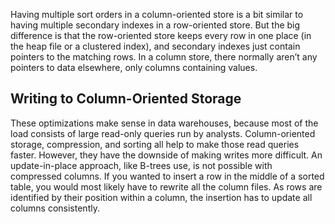 Having multiple sort orders in a column-oriented store is a bit similar to having multiple secondary
indexes in a row-oriented store. But the big difference is that the row-oriented store keeps every
row in one place (in the heap file or a clustered index), and secondary indexes just contain
pointers to the matching rows. In a column store, there normally aren’t any pointers to data
elsewhere, only columns containing values. ## Writing to Column-Oriented Storage 
These optimizations make sense in data warehouses, because most of the load consists of large
read-only queries run by analysts. Column-oriented storage, compression, and sorting all help to make
those read queries faster. However, they have the downside of making writes more difficult. An update-in-place approach, like B-trees use, is not possible with compressed columns. If you
wanted to insert a row in the middle of a sorted table, you would most likely have to rewrite all
the column files. As rows are identified by their position within a column, the insertion has to
update all columns consistently.